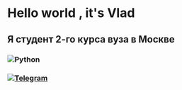 
# Hello world , it's Vlad

## Я студент 2-го курса вуза в Москве


### ![Python](https://img.shields.io/badge/-Python-090909?style=for-the-badge&logo=Python&logoColor=#F0E68C)
### [![Telegram](https://img.shields.io/badge/-Telegram-090909?style=for-the-badge&logo=telegram&logoColor=27A0D9)](https://t.me/Truelock)
<!--
**truelock/truelock** is a ✨ _special_ ✨ repository because its `README.md` (this file) appears on your GitHub profile.

Here are some ideas to get you started:

- 🔭 I’m currently working on ...
- 🌱 I’m currently learning ...
- 👯 I’m looking to collaborate on ...
- 🤔 I’m looking for help with ...
- 💬 Ask me about ...
- 📫 How to reach me: ...
- 😄 Pronouns: ...
- ⚡ Fun fact: ...
-->
